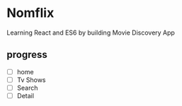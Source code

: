 # Nomflix

Learning React and ES6 by building Movie Discovery App

## progress

- [ ] home
- [ ] Tv Shows
- [ ] Search
- [ ] Detail
